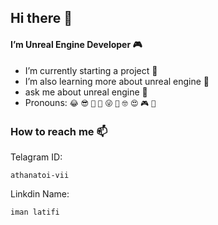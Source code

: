 ## Hi there 👋

#### I’m Unreal Engine Developer 🎮

* I’m currently starting a project 🔭
* I’m also learning more about unreal engine 🌱
* ask me about unreal engine 💬
* Pronouns:  ```😂``` ```😎``` ```🤠``` ```🤔``` ```😜``` ```🥶``` ```🤓``` ```😍``` ```🎮``` ```🤝```


### How to reach me 📫
Telagram ID:
```
athanatoi-vii
```
Linkdin Name:
```
iman latifi
```
